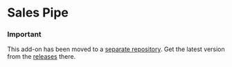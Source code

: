 # Sales Pipe

### Important
This add-on has been moved to a [separate repository](https://github.com/Lundalogik/addon-sales-pipe). Get the latest version from the [releases](https://github.com/Lundalogik/addon-sales-pipe/releases) there.
